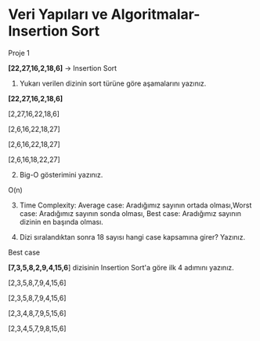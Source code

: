 # Veri Yapıları ve Algoritmalar-Insertion Sort

Proje 1

**[22,27,16,2,18,6]** -> Insertion Sort

1.    Yukarı verilen dizinin sort türüne göre aşamalarını yazınız.

**[22,27,16,2,18,6]** 

[2,27,16,22,18,6]

[2,6,16,22,18,27]

[2,6,16,22,18,27]

[2,6,16,18,22,27]

2.    Big-O gösterimini yazınız.

O(n)

3.    Time Complexity: Average case: Aradığımız sayının ortada olması,Worst case: Aradığımız sayının sonda olması, Best case: Aradığımız sayının dizinin en başında olması.

4.    Dizi sıralandıktan sonra 18 sayısı hangi case kapsamına girer? Yazınız.

Best case

**[7,3,5,8,2,9,4,15,6**] dizisinin Insertion Sort'a göre ilk 4 adımını yazınız.

[2,3,5,8,7,9,4,15,6]

[2,3,5,8,7,9,4,15,6]

[2,3,4,8,7,9,5,15,6]

[2,3,4,5,7,9,8,15,6]
